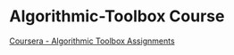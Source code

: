 # Algorithmic-Toolbox Course
[Coursera - Algorithmic Toolbox Assignments](https://www.coursera.org/learn/algorithmic-toolbox)
